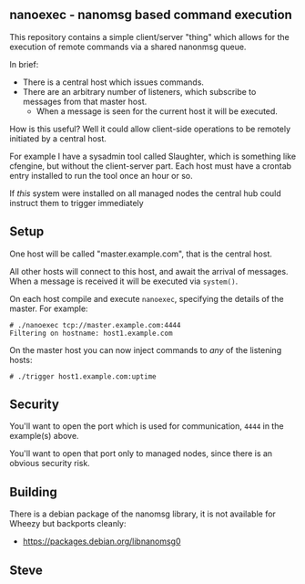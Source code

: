 nanoexec - nanomsg based command execution
------------------------------------------

This repository contains a simple client/server "thing" which allows
for the execution of remote commands via a shared nanonmsg queue.

In brief:

* There is a central host which issues commands.
* There are an arbitrary number of listeners, which subscribe to messages from that master host.
   * When a message is seen for the current host it will be executed.

How is this useful?  Well it could allow client-side operations to be remotely
initiated by a central host.

For example I have a sysadmin tool called Slaughter, which is something like cfengine, but without the client-server part.  Each host must have a crontab entry installed to run the tool once an hour or so.

If _this_ system were installed on all managed nodes the central hub could instruct them to trigger immediately



Setup
-----

One host will be called "master.example.com", that is the central host.

All other hosts will connect to this host, and await the arrival of messages.
When a message is received it will be executed via `system()`.

On each host compile and execute `nanoexec`, specifying the details of
the master.  For example:

    # ./nanoexec tcp://master.example.com:4444
    Filtering on hostname: host1.example.com

On the master host you can now inject commands to _any_ of the listening
hosts:

    # ./trigger host1.example.com:uptime



Security
--------

You'll want to open the port which is used for communication, `4444` in the
example(s) above.

You'll want to open that port only to managed nodes, since there is an
obvious security risk.



Building
--------

There is a debian package of the nanomsg library, it is not available for
Wheezy but backports cleanly:

* https://packages.debian.org/libnanomsg0


Steve
--
